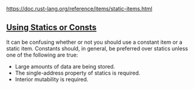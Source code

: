 https://doc.rust-lang.org/reference/items/static-items.html


[
Using Statics or Consts](https://doc.rust-lang.org/reference/items/static-items.html#using-statics-or-consts)
---------------------------------------------------------------------------------------------------------------

It can be confusing whether or not you should use a constant item or a static item. Constants should, in general, be preferred over statics unless one of the following are true:

-   Large amounts of data are being stored.
-   The single-address property of statics is required.
-   Interior mutability is required.